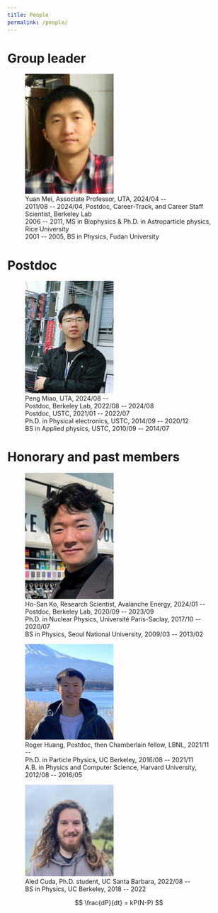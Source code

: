 ```yaml
---
title: People
permalink: /people/
---
```


# Group leader

<figure>
    <img src="/assets/images/people/yuan.mei.jpg" width="200">
    <figcaption>
        Yuan Mei, Associate Professor, UTA, 2024/04 -- <br/>
        2011/08 -- 2024/04, Postdoc, Career-Track, and Career Staff Scientist, Berkeley Lab <br/>
        2006 -- 2011, MS in Biophysics & Ph.D. in Astroparticle physics, Rice University <br/>
        2001 -- 2005, BS in Physics, Fudan University
    </figcaption>
</figure>

# Postdoc

<figure>
    <img src="/assets/images/people/peng.miao.jpg" width="200">
    <figcaption>
        Peng Miao, UTA, 2024/08 -- <br/>
        Postdoc, Berkeley Lab, 2022/08 -- 2024/08 <br/>
        Postdoc, USTC, 2021/01 -- 2022/07 <br/>
        Ph.D. in Physical electronics, USTC, 2014/09 -- 2020/12 <br/>
        BS in Applied physics, USTC, 2010/09 -- 2014/07
    </figcaption>
</figure>

# Honorary and past members

<figure>
    <img src="/assets/images/people/hosan.ko.jpg" width="200">
    <figcaption>
    Ho-San Ko, Research Scientist, Avalanche Energy, 2024/01 -- <br/>
    Postdoc, Berkeley Lab, 2020/09 -- 2023/09 <br/>
    Ph.D. in Nuclear Physics, Université Paris-Saclay, 2017/10 -- 2020/07 <br/>
    BS in Physics, Seoul National University, 2009/03 -- 2013/02
    </figcaption>
</figure>

<figure>
    <img src="/assets/images/people/roger.huang.jpg" width="200">
    <figcaption>
    Roger Huang, Postdoc, then Chamberlain fellow, LBNL, 2021/11 -- <br/>
    Ph.D. in Particle Physics, UC Berkeley, 2016/08 -- 2021/11 <br/>
    A.B. in Physics and Computer Science, Harvard University, 2012/08 -- 2016/05
    </figcaption>
</figure>

<figure>
    <img src="/assets/images/people/aled.cuda.jpg" width="200">
    <figcaption>
    Aled Cuda, Ph.D. student, UC Santa Barbara, 2022/08 -- <br/>
    BS in Physics, UC Berkeley, 2018 -- 2022
    </figcaption>
</figure>

$$ \frac{dP}{dt} = kP(N-P) $$
